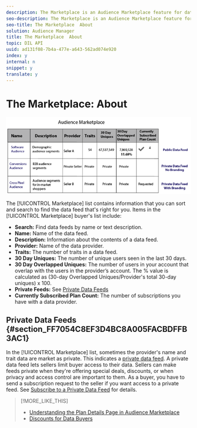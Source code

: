 ```yaml
---
description: The Marketplace is an Audience Marketplace feature for data buyers that lists data feeds you can subscribe to. It lists flat rate, CPM, or private data feeds. These feeds are provided by third-party vendors that use Audience Manager to sell data. In the Marketplace, reporting tools let you track feed usage and the overlap between your traits and those in a subscribed data feed. Finally, with Audience Marketplace, Adobe takes care of invoices and fee payments (though you do have to self-report usage when subscribed to a CPM feed). These features let you find effective data sources without wasting time looking for a data provider.
seo-description: The Marketplace is an Audience Marketplace feature for data buyers that lists data feeds you can subscribe to. It lists flat rate, CPM, or private data feeds. These feeds are provided by third-party vendors that use Audience Manager to sell data. In the Marketplace, reporting tools let you track feed usage and the overlap between your traits and those in a subscribed data feed. Finally, with Audience Marketplace, Adobe takes care of invoices and fee payments (though you do have to self-report usage when subscribed to a CPM feed). These features let you find effective data sources without wasting time looking for a data provider.
seo-title: The Marketplace  About
solution: Audience Manager
title: The Marketplace  About
topic: DIL API
uuid: ad131f08-7b4a-477e-a643-562ad074e920
index: y
internal: n
snippet: y
translate: y
---
```


# The Marketplace: About

![](assets/buyer_marketplace.png) 

The [!UICONTROL  Marketplace] list contains information that you can sort and search to find the data feed that's right for you. Items in the [!UICONTROL  Marketplace] buyer's list include: 


* **Search:** Find data feeds by name or text description.
* **Name:** Name of the data feed.
* **Description:** Information about the contents of a data feed.
* **Provider:** Name of the data provider.
* **Traits:** The number of traits in a data feed.
* **30 Day Uniques:** The number of unique users seen in the last 30 days.
* **30 Day Overlapped Uniques:** The number of users in your account that overlap with the users in the provider’s account. The % value is calculated as (30-day Overlapped Uniques/Provider's total 30-day uniques) x 100.
* **Private Feeds:** See [ Private Data Feeds](../../../c_features/c_audience_marketplace/c_marketplace_privatefeed.md#concept_68EDE94B558C4B88BBCC994B67726FD2)
* **Currently Subscribed Plan Count:** The number of subscriptions you have with a data provider.


## Private Data Feeds {#section_FF7054C8EF3D4BC8A005FACBDFFB3AC1}

In the [!UICONTROL  Marketplace] list, sometimes the provider's name and trait data are market as private. This indicates a [ private data feed](../../../c_features/c_audience_marketplace/c_marketplace_privatefeed.md#concept_68EDE94B558C4B88BBCC994B67726FD2). A private data feed lets sellers limit buyer access to their data. Sellers can make feeds private when they're offering special deals, discounts, or when privacy and access control are important to them. As a buyer, you have to send a subscription request to the seller if you want access to a private feed. See [ Subscribe to a Private Data Feed](../../../c_features/c_audience_marketplace/c_marketplace_buyer/t_private_feed.md#task_201526273485445EB6DB0FAD196259C5) for details. 
>[!MORE_LIKE_THIS]
>
>* [ Understanding the Plan Details Page in Audience Marketplace ](marketplace-buyer-details.md#concept_61D21E5C524940FCA28FB5D515C3065D)
>* [ Discounts for Data Buyers ](marketplace-buyer-discounts.md#concept_DB7031710F254277A5297D98A13EFEC9)
